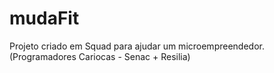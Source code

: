 # mudaFit
 Projeto criado em Squad para ajudar um microempreendedor. (Programadores Cariocas - Senac + Resilia)
